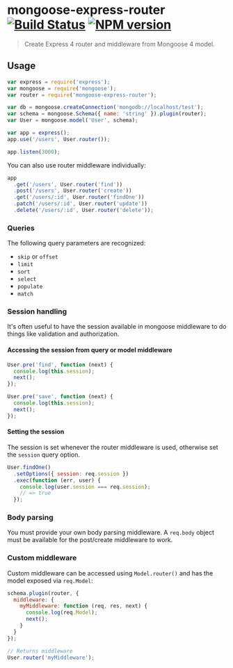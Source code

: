 # mongoose-express-router [![Build Status](https://img.shields.io/travis/alexmingoia/mongoose-express-router.svg?style=flat)](http://travis-ci.org/alexmingoia/mongoose-express-router) [![NPM version](https://img.shields.io/npm/v/mongoose-express-router.svg?style=flat)](http://badge.fury.io/js/mongoose-express-router)

> Create Express 4 router and middleware from Mongoose 4 model.

## Usage

```javascript
var express = require('express');
var mongoose = require('mongoose');
var router = require('mongoose-express-router');

var db = mongoose.createConnection('mongodb://localhost/test');
var schema = mongoose.Schema({ name: 'string' }).plugin(router);
var User = mongoose.model('User', schema);

var app = express();
app.use('/users', User.router());

app.listen(3000);
```

You can also use router middleware individually:

```javascript
app
  .get('/users', User.router('find'))
  .post('/users', User.router('create'))
  .get('/users/:id', User.router('findOne'))
  .patch('/users/:id', User.router('update'))
  .delete('/users/:id', User.router('delete'));
```

### Queries

The following query parameters are recognized:

- `skip` or `offset`
- `limit`
- `sort`
- `select`
- `populate`
- `match`

### Session handling

It's often useful to have the session available in mongoose middleware to do
things like validation and authorization.

#### Accessing the session from query or model middleware

```javascript
User.pre('find', function (next) {
  console.log(this.session);
  next();
});
```

```javascript
User.pre('save', function (next) {
  console.log(this.session);
  next();
});
```

#### Setting the session

The session is set whenever the router middleware is used, otherwise set the
`session` query option.

```javascript
User.findOne()
  .setOptions({ session: req.session })
  .exec(function (err, user) {
    console.log(user.session === req.session);
    // => true
  });
```

### Body parsing

You must provide your own body parsing middleware. A `req.body` object must be
available for the post/create middleware to work.

### Custom middleware

Custom middleware can be accessed using `Model.router()` and has the model
exposed via `req.Model`:

```javascript
schema.plugin(router, {
  middleware: {
    myMiddleware: function (req, res, next) {
      console.log(req.Model);
      next();
    }
  }
});

// Returns middleware
User.router('myMiddleware');
```

